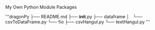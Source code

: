 My Own Python Module Packages   

'''dragonPy
├── README.md
├── __init__.py
├── dataframe
│   └── csvToDataFrame.py
└── fio
    ├── csvHangul.py
    └── textHangul.py
'''
